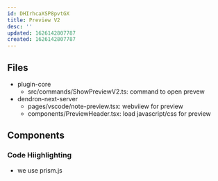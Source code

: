 ```yaml
---
id: DHIrhcaXSP8pvtGX
title: Preview V2
desc: ''
updated: 1626142807787
created: 1626142807787
---
```


## Files
- plugin-core
	- src/commands/ShowPreviewV2.ts: command to open prevew
- dendron-next-server
	- pages/vscode/note-preview.tsx: webviiew for preview
	- components/PreviewHeader.tsx: load javascript/css for preview


## Components

### Code Hiighlighting
- we use prism.js
